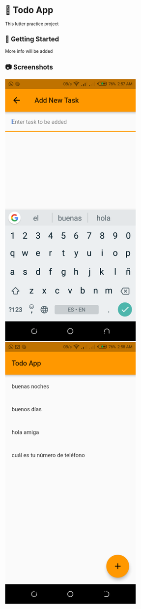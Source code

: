 # :book: Todo App

This lutter practice project 

## :hammer: Getting Started

More info will be added

## :camera: Screenshots

<p float="left">
<img width="425" src="screenshots/Screenshot_1.png">
<img width="425" src="screenshots/Screenshot_2.png">
</p>
